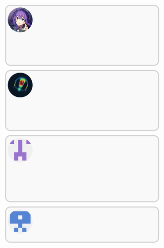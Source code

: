 <p>
    <a href="https://github.com/LTurret">
        <img src="./components/LT.svg" width="500" height="200" alt="Made with SVG", style="margin-top: 0.5rem">
    </a>
    <a href="https://github.com/kiol1812">
        <img src="./components/kiol.svg" width="500" height="200" alt="Made with SVG", style="margin-top: 0.5rem">
    </a>
    <a href="https://github.com/Wang-You-Hong">
        <img src="./components/Wang_You_Hong.svg" width="500" height="220" alt="Made with SVG", style="margin-top: 0.5rem">
    </a>
    <a href="https://github.com/Daniel-TW-0">
        <img src="./components/Daniel_TW_0.svg" width="500" height="120" alt="Made with SVG", style="margin-top: 0.5rem">
    </a>
</p>
